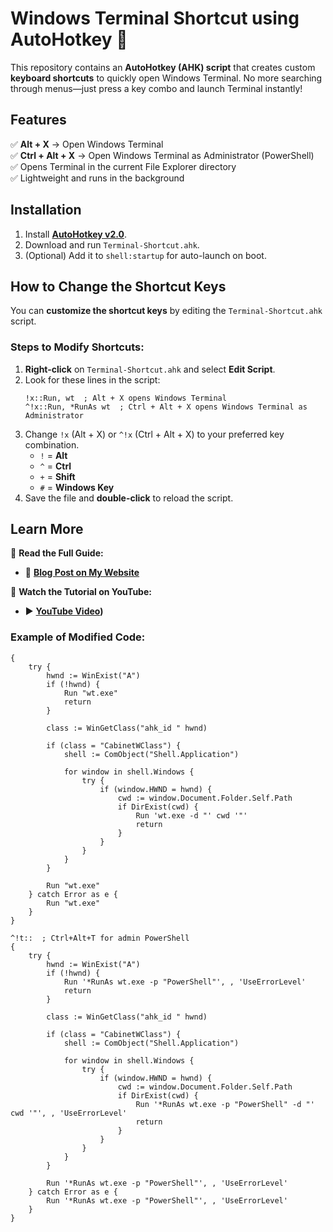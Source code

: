 # **Windows Terminal Shortcut using AutoHotkey** 🚀  

This repository contains an **AutoHotkey (AHK) script** that creates custom **keyboard shortcuts** to quickly open Windows Terminal. No more searching through menus—just press a key combo and launch Terminal instantly!  

## **Features**  
✅ **Alt + X** → Open Windows Terminal  
✅ **Ctrl + Alt + X** → Open Windows Terminal as Administrator (PowerShell)  
✅ Opens Terminal in the current File Explorer directory  
✅ Lightweight and runs in the background  

## **Installation**  
1. Install **[AutoHotkey v2.0](https://www.autohotkey.com/)**.  
2. Download and run `Terminal-Shortcut.ahk`.  
3. (Optional) Add it to `shell:startup` for auto-launch on boot.

## **How to Change the Shortcut Keys**  
You can **customize the shortcut keys** by editing the `Terminal-Shortcut.ahk` script.  

### **Steps to Modify Shortcuts:**  
1. **Right-click** on `Terminal-Shortcut.ahk` and select **Edit Script**.  
2. Look for these lines in the script:
   ```ahk
   !x::Run, wt  ; Alt + X opens Windows Terminal
   ^!x::Run, *RunAs wt  ; Ctrl + Alt + X opens Windows Terminal as Administrator
   ```
3. Change `!x` (Alt + X) or `^!x` (Ctrl + Alt + X) to your preferred key combination.  
   - `!` = **Alt**  
   - `^` = **Ctrl**  
   - `+` = **Shift**  
   - `#` = **Windows Key**  
4. Save the file and **double-click** to reload the script.

## **Learn More**  
📖 **Read the Full Guide:**  
- 🔗 **[Blog Post on My Website](https://www.haseebthetechguru.com/open-windows-terminal-with-shortcut-key)**   

🎥 **Watch the Tutorial on YouTube:**  
- ▶️ **[YouTube Video](https://youtu.be/wd-ThKOChdk))**  

### **Example of Modified Code:**
```^+t::  ; Ctrl+Shift+T for regular terminal
{
    try {
        hwnd := WinExist("A")
        if (!hwnd) {
            Run "wt.exe"
            return
        }

        class := WinGetClass("ahk_id " hwnd)
        
        if (class = "CabinetWClass") {
            shell := ComObject("Shell.Application")
            
            for window in shell.Windows {
                try {
                    if (window.HWND = hwnd) {
                        cwd := window.Document.Folder.Self.Path
                        if DirExist(cwd) {
                            Run 'wt.exe -d "' cwd '"'
                            return
                        }
                    }
                }
            }
        }
        
        Run "wt.exe"
    } catch Error as e {
        Run "wt.exe"
    }
}

^!t::  ; Ctrl+Alt+T for admin PowerShell
{
    try {
        hwnd := WinExist("A")
        if (!hwnd) {
            Run '*RunAs wt.exe -p "PowerShell"', , 'UseErrorLevel'
            return
        }

        class := WinGetClass("ahk_id " hwnd)
        
        if (class = "CabinetWClass") {
            shell := ComObject("Shell.Application")
            
            for window in shell.Windows {
                try {
                    if (window.HWND = hwnd) {
                        cwd := window.Document.Folder.Self.Path
                        if DirExist(cwd) {
                            Run '*RunAs wt.exe -p "PowerShell" -d "' cwd '"', , 'UseErrorLevel'
                            return
                        }
                    }
                }
            }
        }
        
        Run '*RunAs wt.exe -p "PowerShell"', , 'UseErrorLevel'
    } catch Error as e {
        Run '*RunAs wt.exe -p "PowerShell"', , 'UseErrorLevel'
    }
}
